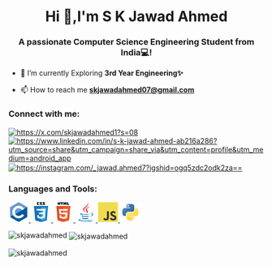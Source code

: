<h1 align="center">Hi 👋,I'm S K Jawad Ahmed</h1>
<h3 align="center">A passionate Computer Science Engineering Student from India💻!</h3>

- 🔭 I’m currently Exploring **3rd Year Engineering✨**

- 📫 How to reach me **skjawadahmed07@gmail.com**

<h3 align="left">Connect with me:</h3>
<p align="left">
<a href="https://twitter.com/https://x.com/skjawadahmed1?s=08" target="blank"><img align="center" src="https://raw.githubusercontent.com/rahuldkjain/github-profile-readme-generator/master/src/images/icons/Social/twitter.svg" alt="https://x.com/skjawadahmed1?s=08" height="30" width="40" /></a>
<a href="https://linkedin.com/in/https://www.linkedin.com/in/s-k-jawad-ahmed-ab216a286?utm_source=share&utm_campaign=share_via&utm_content=profile&utm_medium=android_app" target="blank"><img align="center" src="https://raw.githubusercontent.com/rahuldkjain/github-profile-readme-generator/master/src/images/icons/Social/linked-in-alt.svg" alt="https://www.linkedin.com/in/s-k-jawad-ahmed-ab216a286?utm_source=share&utm_campaign=share_via&utm_content=profile&utm_medium=android_app" height="30" width="40" /></a>
<a href="https://instagram.com/https://instagram.com/_jawad.ahmed7?igshid=ogq5zdc2odk2za==" target="blank"><img align="center" src="https://raw.githubusercontent.com/rahuldkjain/github-profile-readme-generator/master/src/images/icons/Social/instagram.svg" alt="https://instagram.com/_jawad.ahmed7?igshid=ogq5zdc2odk2za==" height="30" width="40" /></a>
</p>

<h3 align="left">Languages and Tools:</h3>
<p align="left"> <a href="https://www.cprogramming.com/" target="_blank" rel="noreferrer"> <img src="https://raw.githubusercontent.com/devicons/devicon/master/icons/c/c-original.svg" alt="c" width="40" height="40"/> </a> <a href="https://www.w3schools.com/css/" target="_blank" rel="noreferrer"> <img src="https://raw.githubusercontent.com/devicons/devicon/master/icons/css3/css3-original-wordmark.svg" alt="css3" width="40" height="40"/> </a> <a href="https://www.w3.org/html/" target="_blank" rel="noreferrer"> <img src="https://raw.githubusercontent.com/devicons/devicon/master/icons/html5/html5-original-wordmark.svg" alt="html5" width="40" height="40"/> </a> <a href="https://www.java.com" target="_blank" rel="noreferrer"> <img src="https://raw.githubusercontent.com/devicons/devicon/master/icons/java/java-original.svg" alt="java" width="40" height="40"/> </a> <a href="https://developer.mozilla.org/en-US/docs/Web/JavaScript" target="_blank" rel="noreferrer"> <img src="https://raw.githubusercontent.com/devicons/devicon/master/icons/javascript/javascript-original.svg" alt="javascript" width="40" height="40"/> </a> <a href="https://www.python.org" target="_blank" rel="noreferrer"> <img src="https://raw.githubusercontent.com/devicons/devicon/master/icons/python/python-original.svg" alt="python" width="40" height="40"/> </a> </p>

<p><img align="left" src="https://github-readme-stats.vercel.app/api/top-langs?username=skjawadahmed&show_icons=true&locale=en&layout=compact" alt="skjawadahmed" /></p>

<p>&nbsp;<img align="center" src="https://github-readme-stats.vercel.app/api?username=skjawadahmed&show_icons=true&locale=en" alt="skjawadahmed" /></p>

<p><img align="center" src="https://github-readme-streak-stats.herokuapp.com/?user=skjawadahmed&" alt="skjawadahmed" /></p>
